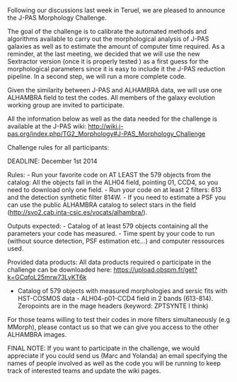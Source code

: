 Following our discussions last week in Teruel, we are pleased to
announce the J-PAS Morphology Challenge.

The goal of the challenge is to calibrate the automated methods and
algorithms available to carry out the morphological analysis of J-PAS
galaxies as well as to estimate the amount of computer time required. As
a reminder, at the last meeting, we decided that we will use the new
Sextractor version (once it is properly tested ) as a first guess for
the morphological parameters since it is easy to include it the J-PAS
reduction pipeline. In a second step, we will run a more complete code.

Given the similarity between J-PAS and ALHAMBRA data, we will use one
ALHAMBRA field to test the codes. All members of the galaxy evolution
working group are invited to participate.

All the information below as well as the data needed for the challenge
is available at the J-PAS wiki:
http://wiki.j-pas.org/index.php/TG2_Morphology#J-PAS_Morphology_Challenge

Challenge rules for all participants:

DEADLINE: December 1st 2014

Rules: - Run your favorite code on AT LEAST the 579 objects from the
catalog: All the objects fall in the ALH04 field, pointing 01, CCD4, so
you need to download only one field. - Run your code on at least 2
filters: 613 and the detection synthetic filter 814W. - If you need to
estimate a PSF you can use the public ALHAMBRA catalog to select stars
in the field (http://svo2.cab.inta-csic.es/vocats/alhambra/).

Outputs expected: - Catalog of at least 579 objects containing all the
parameters your code has measured. - Time spent by your code to run
(without source detection, PSF estimation etc...) and computer ressources
used.

Provided data products: All data products required o participate in the
challenge can be downloaded here:
https://upload.obspm.fr/get?k=GCqfoL25mrw73LyKT6k
- Catalog of 579 objects with measured morphologies and sersic fits with
HST-COSMOS data - ALH04-p01-CCD4 field in 2 bands (613-814). Zeropoints
are in the mage headers (keyword: ZPTSYNTE I think)

For those teams willing to test their codes in more filters
simultaneously (e.g MMorph), please contact us so that we can give you
access to the other ALHAMBRA images.

FINAL NOTE: If you want to participate in the challenge, we would
appreciate if you could send us (Marc and Yolanda) an email specifying
the names of people involved as well as the code you will be running to
keep track of interested teams and update the wiki pages.
